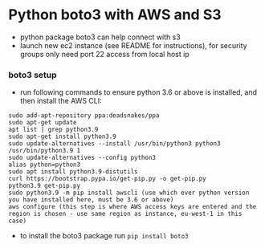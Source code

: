 # Python boto3 with AWS and S3
- python package boto3 can help connect with s3
- launch new ec2 instance (see README for instructions), for security groups only need port 22 access from local host ip

### boto3 setup
- run following commands to ensure python 3.6 or above is installed, and then install the AWS CLI:
```linux
sudo add-apt-repository ppa:deadsnakes/ppa
sudo apt-get update
apt list | grep python3.9
sudo apt-get install python3.9
sudo update-alternatives --install /usr/bin/python3 python3 /usr/bin/python3.9 1
sudo update-alternatives --config python3
alias python=python3
sudo apt install python3.9-distutils
curl https://bootstrap.pypa.io/get-pip.py -o get-pip.py
python3.9 get-pip.py
sudo python3.9 -m pip install awscli (use which ever python version you have installed here, must be 3.6 or above)
aws configure (this step is where AWS access keys are entered and the region is chosen - use same region as instance, eu-west-1 in this case)
```
- to install the boto3 package run `pip install boto3`